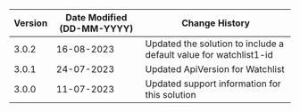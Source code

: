 | **Version** | **Date Modified (DD-MM-YYYY)** | **Change History**                                                   |
|-------------|--------------------------------|----------------------------------------------------------------------|
| 3.0.2       | 16-08-2023                     |Updated the solution to include a default value for watchlist1-id     |
| 3.0.1       | 24-07-2023                     |Updated ApiVersion for Watchlist                                      |
| 3.0.0       | 11-07-2023                     |Updated support information for this solution                         |

